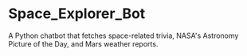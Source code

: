 # Space_Explorer_Bot
A Python chatbot that fetches space-related trivia, NASA's Astronomy Picture of the Day, and Mars weather reports.
